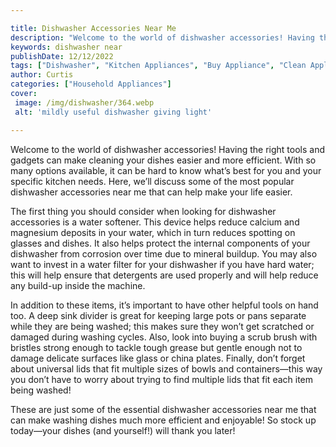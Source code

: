 ```yaml
---

title: Dishwasher Accessories Near Me
description: "Welcome to the world of dishwasher accessories! Having the right tools and gadgets can make cleaning your dishes easier and more e...get the full scoop"
keywords: dishwasher near
publishDate: 12/12/2022
tags: ["Dishwasher", "Kitchen Appliances", "Buy Appliance", "Clean Appliance"]
author: Curtis
categories: ["Household Appliances"]
cover: 
 image: /img/dishwasher/364.webp
 alt: 'mildly useful dishwasher giving light'

---
```


Welcome to the world of dishwasher accessories! Having the right tools and gadgets can make cleaning your dishes easier and more efficient. With so many options available, it can be hard to know what’s best for you and your specific kitchen needs. Here, we’ll discuss some of the most popular dishwasher accessories near me that can help make your life easier. 

The first thing you should consider when looking for dishwasher accessories is a water softener. This device helps reduce calcium and magnesium deposits in your water, which in turn reduces spotting on glasses and dishes. It also helps protect the internal components of your dishwasher from corrosion over time due to mineral buildup. You may also want to invest in a water filter for your dishwasher if you have hard water; this will help ensure that detergents are used properly and will help reduce any build-up inside the machine. 

In addition to these items, it’s important to have other helpful tools on hand too. A deep sink divider is great for keeping large pots or pans separate while they are being washed; this makes sure they won’t get scratched or damaged during washing cycles. Also, look into buying a scrub brush with bristles strong enough to tackle tough grease but gentle enough not to damage delicate surfaces like glass or china plates. Finally, don’t forget about universal lids that fit multiple sizes of bowls and containers—this way you don’t have to worry about trying to find multiple lids that fit each item being washed! 

These are just some of the essential dishwasher accessories near me that can make washing dishes much more efficient and enjoyable! So stock up today—your dishes (and yourself!) will thank you later!
